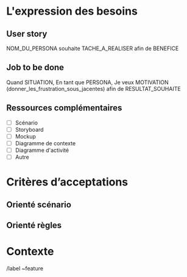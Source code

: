 <!---------- INFOS ----------
- Pour qu'un ticket puisse être intégré au sprint il doit être "prêt" [voir convention](https://www.notion.so/timothyalcaide/Un-ticket-pr-t-cc6f90c9c20043fba6ac545568f09294).
- Un ticket prêt doit être **claires**, **réalisables** et **vérifiables.**
-->

# L'expression des besoins

<!-- Ne jamais rédiger un ticket à partir de sa solution technique, partir des besoins utilisateur ! -->

## User story

NOM_DU_PERSONA souhaite
TACHE_A_REALISER afin de
BENEFICE

<!---------- INFOS ----------
Les user stories sont une bonne manière d'exprimer rapidement un besoin utilisateur.
Ce sont de petites histoires utilisateurs détaillées

**Exemple d'US**
En tant qu’utilisateur, je souhaite pouvoir récupérer le mot de passe sur mon compte, afin de pouvoir accéder à mon compte en cas d’oubli du mot de passe.*

Critères à respecter 👇

- **Indépendant** : Il faut éviter d’introduire des dépendances entre chaque User Story.
- **Négociable** : Une User story n’est pas figée dans le temps, donc il n’est pas nécessaire d’inclure tous les détails.
- **Valeur** : Chaque User Story doit avoir une valeur métier (business value) qui représente l’intérêt de la fonctionnalité pour les utilisateurs.
- **Estimable** : Les User Stories doivent être explicites, pour pouvoir être par la suite estimées au niveau de leur difficulté par l’équipe de développement.
- **Succinct** : L’expression d’une User Story doit être faite avec un nombre restreint de mots.
- **Testable** : Une User story n’est viable que si elle est testable.
------------------------------>

## Job to be done

Quand SITUATION,
En tant que PERSONA,
Je veux MOTIVATION (donner_les_frustration_sous_jacentes)
afin de RESULTAT_SOUHAITE

<!---------- INFOS ----------
Donner le contexte de ce job.
Quel est le problème que l'on résout ? Qu'est-ce qui le motive à adopter cette fonctionnalité ?
**Exemple**: Quand un nouveau commentaire est posté, un utilisateur souhaite être informé immédiatement pour pouvoir y répondre rapidement, sans avoir besoin de se connecter régulièrement.
------------------------------>

## Ressources complémentaires

<!-- Cocher les ressources complémentaires et les ajouter.-->

- [ ] Scénario
- [ ] Storyboard
- [ ] Mockup
- [ ] Diagramme de contexte
- [ ] Diagramme d'activité
- [ ] Autre

# Critères d’acceptations

## Orienté scénario

<!-- Si existe
NOM_DU_COMPORTEMENT_DECRIT

- Étant donné : l’état_initial_du_scénario
- Quand : action_spécifique_que_l’utilisateur_effectue
- Ensuite : le_résultat_de_l’action_dans_Quand
- Et : utilisé_pour_continuer_l’une_des_trois_déclarations_précédentes
- ...
-->
<!-- Sinon
Aucun
-->

<!---------- INFOS ----------
**Scénario "Mot de passe oublié"**
- **Given:** L’utilisateur a accédé à la page de connexion
- **When** : L’utilisateur a sélectionné l’option de *mot de passe oublié*
- **And** : entré un e-mail valide pour recevoir un lien pour la récupération du mot de passe
- **Then** : Le système a envoyé le lien vers l’e-mail entré
- **Given :** L’utilisateur a reçu le lien par e-mail
- **When :** l’utilisateur a parcouru le lien reçu dans l’e-mail
- **Then :** Le système permet à l’utilisateur de définir un nouveau mot de passe
------------------------------>

## Orienté règles

<!-- Si existe
**NOM_DU_SCENARIO**

- Règle_1
- Règle_2
- ...
-->
<!-- Sinon
Aucun
-->

<!---------- INFOS ----------
La forme orientée règles implique qu’il existe un ensemble de règles qui décrivent le comportement d’un système. Sur la base de ces règles, vous pouvez dessiner des scénarios spécifiques.

**Exemple "Recherche de base"**
- Le champ de recherche est placé sur la barre supérieure
- La recherche démarre une fois que l’utilisateur clique sur « Rechercher »
- Le champ contient un espace réservé avec un texte en gris : «Où allez-vous ?»
- L’espace réservé disparaît une fois que l’utilisateur commence à taper
- La recherche est effectuée si un utilisateur saisit une ville, un nom d’hôtel, une rue ou tous
- La recherche est en anglais, français, allemand et ukrainien
- L’utilisateur ne peut pas taper plus de 200 symboles
- La recherche ne prend pas en charge les symboles spéciaux (caractères). Si l’utilisateur a tapé un symbole spécial, affichez le message d’avertissement : « L’entrée de recherche ne peut pas contenir de symboles spéciaux.»
------------------------------>

# Contexte

<!-- Si aucun :
Aucun contexte associé 🤥
-->
<!-- Sinon compléter 👇
Thème associé : IDENTIFIANT_THEME
Epic associée : IDENTIFIANT_EPIC
- Travaux de recherche
- L'importance du problème résolu
- Contraintes à ne pas négliger
- ...
-->

<!---------- INFOS ----------
Cette partie permet de comprendre dans quel contecte ce ticket s'inscrit.
Les travaux de recherches, le périmètre, les risques liés, les contraintes à ne pas négliger, l'importance du problème résolu, les opportunités...
------------------------------>

/label ~feature
